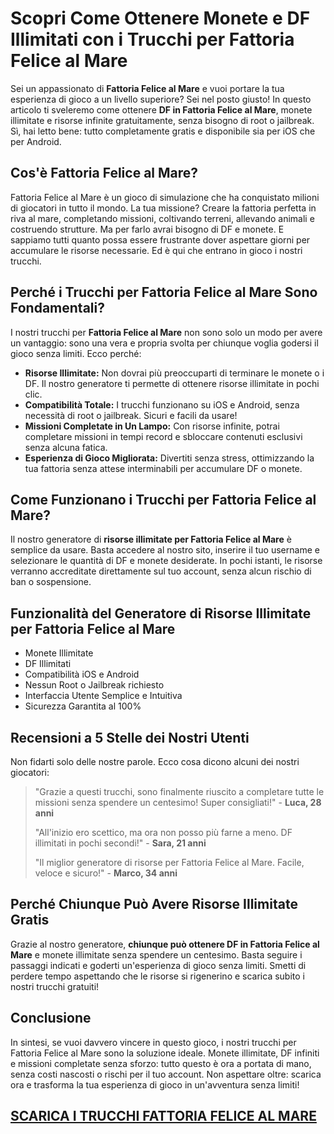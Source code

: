 # Scopri Come Ottenere Monete e DF Illimitati con i Trucchi per Fattoria Felice al Mare

Sei un appassionato di **Fattoria Felice al Mare** e vuoi portare la tua esperienza di gioco a un livello superiore? Sei nel posto giusto! In questo articolo ti sveleremo come ottenere **DF in Fattoria Felice al Mare**, monete illimitate e risorse infinite gratuitamente, senza bisogno di root o jailbreak. Sì, hai letto bene: tutto completamente gratis e disponibile sia per iOS che per Android.

## Cos'è Fattoria Felice al Mare?

Fattoria Felice al Mare è un gioco di simulazione che ha conquistato milioni di giocatori in tutto il mondo. La tua missione? Creare la fattoria perfetta in riva al mare, completando missioni, coltivando terreni, allevando animali e costruendo strutture. Ma per farlo avrai bisogno di DF e monete. E sappiamo tutti quanto possa essere frustrante dover aspettare giorni per accumulare le risorse necessarie. Ed è qui che entrano in gioco i nostri trucchi.

## Perché i Trucchi per Fattoria Felice al Mare Sono Fondamentali?

I nostri trucchi per **Fattoria Felice al Mare** non sono solo un modo per avere un vantaggio: sono una vera e propria svolta per chiunque voglia godersi il gioco senza limiti. Ecco perché:

*   **Risorse Illimitate:** Non dovrai più preoccuparti di terminare le monete o i DF. Il nostro generatore ti permette di ottenere risorse illimitate in pochi clic.
*   **Compatibilità Totale:** I trucchi funzionano su iOS e Android, senza necessità di root o jailbreak. Sicuri e facili da usare!
*   **Missioni Completate in Un Lampo:** Con risorse infinite, potrai completare missioni in tempi record e sbloccare contenuti esclusivi senza alcuna fatica.
*   **Esperienza di Gioco Migliorata:** Divertiti senza stress, ottimizzando la tua fattoria senza attese interminabili per accumulare DF o monete.

## Come Funzionano i Trucchi per Fattoria Felice al Mare?

Il nostro generatore di **risorse illimitate per Fattoria Felice al Mare** è semplice da usare. Basta accedere al nostro sito, inserire il tuo username e selezionare le quantità di DF e monete desiderate. In pochi istanti, le risorse verranno accreditate direttamente sul tuo account, senza alcun rischio di ban o sospensione.

## Funzionalità del Generatore di Risorse Illimitate per Fattoria Felice al Mare

*   Monete Illimitate
*   DF Illimitati
*   Compatibilità iOS e Android
*   Nessun Root o Jailbreak richiesto
*   Interfaccia Utente Semplice e Intuitiva
*   Sicurezza Garantita al 100%

## Recensioni a 5 Stelle dei Nostri Utenti

Non fidarti solo delle nostre parole. Ecco cosa dicono alcuni dei nostri giocatori:

> "Grazie a questi trucchi, sono finalmente riuscito a completare tutte le missioni senza spendere un centesimo! Super consigliati!" - **Luca, 28 anni**
> 
> "All'inizio ero scettico, ma ora non posso più farne a meno. DF illimitati in pochi secondi!" - **Sara, 21 anni**
> 
> "Il miglior generatore di risorse per Fattoria Felice al Mare. Facile, veloce e sicuro!" - **Marco, 34 anni**

## Perché Chiunque Può Avere Risorse Illimitate Gratis

Grazie al nostro generatore, **chiunque può ottenere DF in Fattoria Felice al Mare** e monete illimitate senza spendere un centesimo. Basta seguire i passaggi indicati e goderti un'esperienza di gioco senza limiti. Smetti di perdere tempo aspettando che le risorse si rigenerino e scarica subito i nostri trucchi gratuiti!

## Conclusione

In sintesi, se vuoi davvero vincere in questo gioco, i nostri trucchi per Fattoria Felice al Mare sono la soluzione ideale. Monete illimitate, DF infiniti e missioni completate senza sforzo: tutto questo è ora a portata di mano, senza costi nascosti o rischi per il tuo account. Non aspettare oltre: scarica ora e trasforma la tua esperienza di gioco in un'avventura senza limiti!

## [SCARICA I TRUCCHI FATTORIA FELICE AL MARE](https://scaricasubitoveloceitagratis.click/scaricadownload.html)
